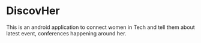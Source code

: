 # DiscovHer
This is an android application to connect women in Tech and tell them about latest event, conferences happening around her.
